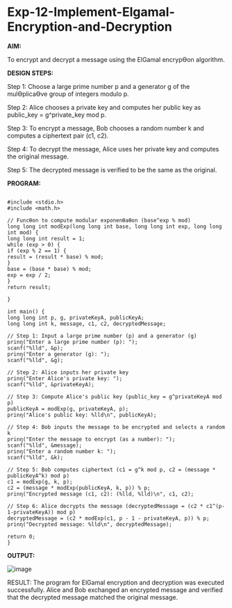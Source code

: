 # Exp-12-Implement-Elgamal-Encryption-and-Decryption


**AIM:**

To encrypt and decrypt a message using the ElGamal encrypƟon algorithm.


**DESIGN STEPS:**

Step 1: Choose a large prime number p and a generator g of the mulƟplicaƟve group of integers
modulo p.


Step 2: Alice chooses a private key and computes her public key as
public_key = g^private_key mod p.


Step 3: To encrypt a message, Bob chooses a random number k and computes a ciphertext pair (c1,
c2).


Step 4: To decrypt the message, Alice uses her private key and computes the original message.


Step 5: The decrypted message is verified to be the same as the original.


**PROGRAM:**
```

#include <stdio.h>
#include <math.h>

// FuncƟon to compute modular exponenƟaƟon (base^exp % mod)
long long int modExp(long long int base, long long int exp, long long int mod) {
long long int result = 1;
while (exp > 0) {
if (exp % 2 == 1) {
result = (result * base) % mod;
}
base = (base * base) % mod;
exp = exp / 2;
}
return result;

}

int main() {
long long int p, g, privateKeyA, publicKeyA;
long long int k, message, c1, c2, decryptedMessage;

// Step 1: Input a large prime number (p) and a generator (g)
prinƞ("Enter a large prime number (p): ");
scanf("%lld", &p);
prinƞ("Enter a generator (g): ");
scanf("%lld", &g);

// Step 2: Alice inputs her private key
prinƞ("Enter Alice's private key: ");
scanf("%lld", &privateKeyA);

// Step 3: Compute Alice's public key (public_key = g^privateKeyA mod p)
publicKeyA = modExp(g, privateKeyA, p);
prinƞ("Alice's public key: %lld\n", publicKeyA);

// Step 4: Bob inputs the message to be encrypted and selects a random k
prinƞ("Enter the message to encrypt (as a number): ");
scanf("%lld", &message);
prinƞ("Enter a random number k: ");
scanf("%lld", &k);

// Step 5: Bob computes ciphertext (c1 = g^k mod p, c2 = (message * publicKeyA^k) mod p)
c1 = modExp(g, k, p);
c2 = (message * modExp(publicKeyA, k, p)) % p;
prinƞ("Encrypted message (c1, c2): (%lld, %lld)\n", c1, c2);

// Step 6: Alice decrypts the message (decryptedMessage = (c2 * c1^(p-1-privateKeyA)) mod p)
decryptedMessage = (c2 * modExp(c1, p - 1 - privateKeyA, p)) % p;
prinƞ("Decrypted message: %lld\n", decryptedMessage);

return 0;
}
```


**OUTPUT:**


![image](https://github.com/user-attachments/assets/5df31b3f-87a9-4d44-a360-a1947804b631)


RESULT:
The program for ElGamal encryption and decryption was executed successfully. Alice and Bob
exchanged an encrypted message and verified that the decrypted message matched the original
message.
